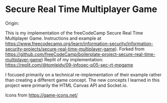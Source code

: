 # Secure Real Time Multiplayer Game

Origin:

This is my implementation of the freeCodeCamp Secure Real Time Multiplayer Game. 
Instructions and example at https://www.freecodecamp.org/learn/information-security/information-security-projects/secure-real-time-multiplayer-game).
Forked from https://github.com/freeCodeCamp/boilerplate-project-secure-real-time-multiplayer-game)
Replit of my implementation: https://replit.com/@tomleidy/09-infosec-p05-sec-rt-mpgame

I focused primarily on a technical re-implementation of their example rather than creating a different game concept. 
The new concepts I learned in this project were primarily the HTML Canvas API and Socket.io.

Icons from https://game-icons.net/
